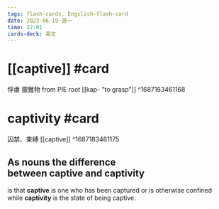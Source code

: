 ```yaml
---
tags: flash-cards, Engslish-flash-card
date: 2023-06-19-週一
time: 22:01
cards-deck: 英文
---
```


# [[captive]] #card 
俘虜 獵獲物
from PIE root [[kap- "to grasp"]]
^1687183461168

# captivity #card 
囚禁、束縛
[[captive]]
^1687183461175

## As nouns the difference between **captive** and **captivity**
is that **captive** is one who has been captured or is otherwise confined while **captivity** is the state of being captive.
